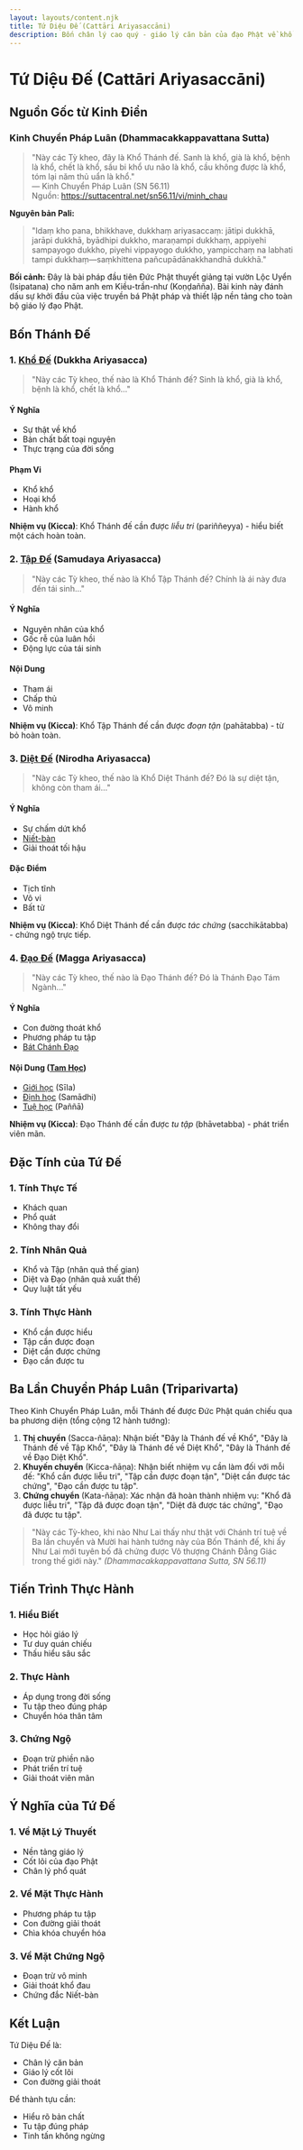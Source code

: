 ```yaml
---
layout: layouts/content.njk
title: Tứ Diệu Đế (Cattāri Ariyasaccāni)
description: Bốn chân lý cao quý - giáo lý căn bản của đạo Phật về khổ và con đường thoát khổ
---
```


# Tứ Diệu Đế (Cattāri Ariyasaccāni)

## Nguồn Gốc từ Kinh Điển

### Kinh Chuyển Pháp Luân (Dhammacakkappavattana Sutta)

> "Này các Tỳ kheo, đây là Khổ Thánh đế. Sanh là khổ, già là khổ, bệnh là khổ, chết là khổ, sầu bi khổ ưu não là khổ, cầu không được là khổ, tóm lại năm thủ uẩn là khổ."  
> — Kinh Chuyển Pháp Luân (SN 56.11)  
> Nguồn: https://suttacentral.net/sn56.11/vi/minh_chau

**Nguyên bản Pali:**
> "Idaṃ kho pana, bhikkhave, dukkhaṃ ariyasaccaṃ: jātipi dukkhā, jarāpi dukkhā, byādhipi dukkho, maraṇampi dukkhaṃ, appiyehi sampayogo dukkho, piyehi vippayogo dukkho, yampicchaṃ na labhati tampi dukkhaṃ—saṃkhittena pañcupādānakkhandhā dukkhā."

**Bối cảnh:**
Đây là bài pháp đầu tiên Đức Phật thuyết giảng tại vườn Lộc Uyển (Isipatana) cho năm anh em Kiều-trần-như (Koṇḍañña). Bài kinh này đánh dấu sự khởi đầu của việc truyền bá Phật pháp và thiết lập nền tảng cho toàn bộ giáo lý đạo Phật.

## Bốn Thánh Đế

### 1. [Khổ Đế](/content/kho-de/) (Dukkha Ariyasacca)
> "Này các Tỳ kheo, thế nào là Khổ Thánh đế? Sinh là khổ, già là khổ, bệnh là khổ, chết là khổ..."

#### Ý Nghĩa
- Sự thật về khổ
- Bản chất bất toại nguyện
- Thực trạng của đời sống

#### Phạm Vi
- Khổ khổ
- Hoại khổ
- Hành khổ

**Nhiệm vụ (Kicca)**: Khổ Thánh đế cần được *liễu tri* (pariññeyya) - hiểu biết một cách hoàn toàn.

### 2. [Tập Đế](/content/tap-de/) (Samudaya Ariyasacca)
> "Này các Tỳ kheo, thế nào là Khổ Tập Thánh đế? Chính là ái này đưa đến tái sinh..."

#### Ý Nghĩa
- Nguyên nhân của khổ
- Gốc rễ của luân hồi
- Động lực của tái sinh

#### Nội Dung
- Tham ái
- Chấp thủ
- Vô minh

**Nhiệm vụ (Kicca)**: Khổ Tập Thánh đế cần được *đoạn tận* (pahātabba) - từ bỏ hoàn toàn.

### 3. [Diệt Đế](/content/diet-de/) (Nirodha Ariyasacca)
> "Này các Tỳ kheo, thế nào là Khổ Diệt Thánh đế? Đó là sự diệt tận, không còn tham ái..."

#### Ý Nghĩa
- Sự chấm dứt khổ
- [Niết-bàn](/content/niet-ban/)
- Giải thoát tối hậu

#### Đặc Điểm
- Tịch tĩnh
- Vô vi
- Bất tử

**Nhiệm vụ (Kicca)**: Khổ Diệt Thánh đế cần được *tác chứng* (sacchikātabba) - chứng ngộ trực tiếp.

### 4. [Đạo Đế](/content/bat-chanh-dao/) (Magga Ariyasacca)
> "Này các Tỳ kheo, thế nào là Đạo Thánh đế? Đó là Thánh Đạo Tám Ngành..."

#### Ý Nghĩa
- Con đường thoát khổ
- Phương pháp tu tập
- [Bát Chánh Đạo](/content/bat-chanh-dao/)

#### Nội Dung ([Tam Học](/content/tam-hoc/))
- [Giới học](/content/tam-hoc/#1-gioi-hoc-adhisila-sikkha) (Sīla)
- [Định học](/content/tam-hoc/#2-dinh-hoc-adhicitta-sikkha) (Samādhi)
- [Tuệ học](/content/tam-hoc/#3-tue-hoc-adhipanna-sikkha) (Paññā)

**Nhiệm vụ (Kicca)**: Đạo Thánh đế cần được *tu tập* (bhāvetabba) - phát triển viên mãn.

## Đặc Tính của Tứ Đế

### 1. Tính Thực Tế
- Khách quan
- Phổ quát
- Không thay đổi

### 2. Tính Nhân Quả
- Khổ và Tập (nhân quả thế gian)
- Diệt và Đạo (nhân quả xuất thế)
- Quy luật tất yếu

### 3. Tính Thực Hành
- Khổ cần được hiểu
- Tập cần được đoạn
- Diệt cần được chứng
- Đạo cần được tu

## Ba Lần Chuyển Pháp Luân (Triparivarta)

Theo Kinh Chuyển Pháp Luân, mỗi Thánh đế được Đức Phật quán chiếu qua ba phương diện (tổng cộng 12 hành tướng):

1.  **Thị chuyển** (Sacca-ñāṇa): Nhận biết "Đây là Thánh đế về Khổ", "Đây là Thánh đế về Tập Khổ", "Đây là Thánh đế về Diệt Khổ", "Đây là Thánh đế về Đạo Diệt Khổ".
2.  **Khuyến chuyển** (Kicca-ñāṇa): Nhận biết nhiệm vụ cần làm đối với mỗi đế: "Khổ cần được liễu tri", "Tập cần được đoạn tận", "Diệt cần được tác chứng", "Đạo cần được tu tập".
3.  **Chứng chuyển** (Kata-ñāṇa): Xác nhận đã hoàn thành nhiệm vụ: "Khổ đã được liễu tri", "Tập đã được đoạn tận", "Diệt đã được tác chứng", "Đạo đã được tu tập".

> "Này các Tỳ-kheo, khi nào Như Lai thấy như thật với Chánh trí tuệ về Ba lần chuyển và Mười hai hành tướng này của Bốn Thánh đế, khi ấy Như Lai mới tuyên bố đã chứng được Vô thượng Chánh Đẳng Giác trong thế giới này." *(Dhammacakkappavattana Sutta, SN 56.11)*

## Tiến Trình Thực Hành

### 1. Hiểu Biết
- Học hỏi giáo lý
- Tư duy quán chiếu
- Thấu hiểu sâu sắc

### 2. Thực Hành
- Áp dụng trong đời sống
- Tu tập theo đúng pháp
- Chuyển hóa thân tâm

### 3. Chứng Ngộ
- Đoạn trừ phiền não
- Phát triển trí tuệ
- Giải thoát viên mãn

## Ý Nghĩa của Tứ Đế

### 1. Về Mặt Lý Thuyết
- Nền tảng giáo lý
- Cốt lõi của đạo Phật
- Chân lý phổ quát

### 2. Về Mặt Thực Hành
- Phương pháp tu tập
- Con đường giải thoát
- Chìa khóa chuyển hóa

### 3. Về Mặt Chứng Ngộ
- Đoạn trừ vô minh
- Giải thoát khổ đau
- Chứng đắc Niết-bàn

## Kết Luận

Tứ Diệu Đế là:
- Chân lý căn bản
- Giáo lý cốt lõi
- Con đường giải thoát

Để thành tựu cần:
- Hiểu rõ bản chất
- Tu tập đúng pháp
- Tinh tấn không ngừng
